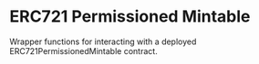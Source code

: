 # ERC721 Permissioned Mintable
Wrapper functions for interacting with a deployed ERC721PermissionedMintable contract.
